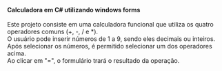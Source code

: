 <b>Calculadora em C# utilizando windows forms</b>
<br>
<br>
Este projeto consiste em uma calculadora funcional que utiliza os quatro operadores comuns (+, -, / e *).
<br>
O usuário pode inserir números de 1 a 9, sendo eles decimais ou inteiros.
<br>
Após selecionar os números, é permitido selecionar um dos operadores acima.
<br>
Ao clicar em "=", o formulário trará o resultado da operação.
